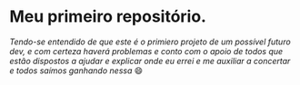 # Meu primeiro repositório.
*Tendo-se entendido de que este é o primiero projeto de um possível futuro dev, e com certeza haverá problemas e conto com o apoio de todos que estão dispostos a ajudar e explicar onde eu errei e me auxiliar a concertar e todos saímos ganhando nessa* :smile: